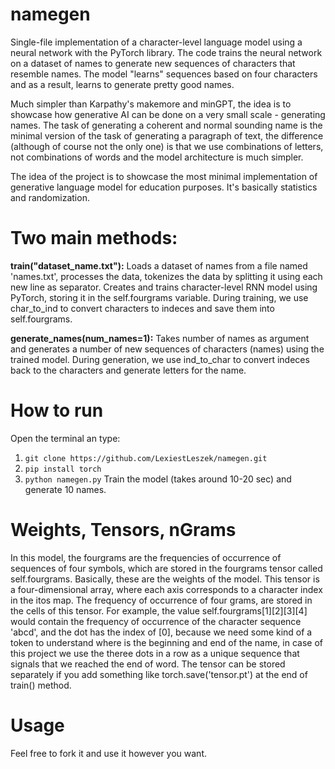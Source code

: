 # namegen
Single-file implementation of a character-level language model using a neural network with the PyTorch library. The code trains the neural network on a dataset of names to generate new sequences of characters that resemble names. The model "learns" sequences based on four characters and as a result, learns to generate pretty good names.

Much simpler than Karpathy's makemore and minGPT, the idea is to showcase how generative AI can be done on a very small scale - generating names. The task of generating a coherent and normal sounding name is the minimal version of the task of generating a paragraph of text, the difference (although of course not the only one) is that we use combinations of letters, not combinations of words and the model architecture is much simpler.

The idea of the project is to showcase the most minimal implementation of generative language model for education purposes. It's basically statistics and randomization.

# Two main methods:
**train("dataset_name.txt"):**
Loads a dataset of names from a file named 'names.txt', processes the data, tokenizes the data by splitting it using each new line as separator. Creates and trains character-level RNN model using PyTorch, storing it in the self.fourgrams variable. During training, we use char_to_ind to convert characters to indeces and save them into self.fourgrams.

**generate_names(num_names=1):**
Takes number of names as argument and generates a number of new sequences of characters (names) using the trained model. During generation, we use ind_to_char to convert indeces back to the characters and generate letters for the name.

# How to run
Open the terminal an type:
1. `git clone https://github.com/LexiestLeszek/namegen.git`
2. `pip install torch`
3. `python namegen.py`
Train the model (takes around 10-20 sec) and generate 10 names.

# Weights, Tensors, nGrams
In this model, the fourgrams are the frequencies of occurrence of sequences of four symbols, which are stored in the fourgrams tensor called self.fourgrams. Basically, these are the weights of the model. This tensor is a four-dimensional array, where each axis corresponds to a character index in the itos map. The frequency of occurrence of four grams, are stored in the cells of this tensor. For example, the value self.fourgrams[1][2][3][4] would contain the frequency of occurrence of the character sequence 'abcd', and the dot has the index of [0], because we need some kind of a token to understand where is the beginning and end of the name, in case of this project we use the theree dots in a row as a unique sequence that signals that we reached the end of word. The tensor can be stored separately if you add something like torch.save('tensor.pt') at the end of train() method.

# Usage
Feel free to fork it and use it however you want.
